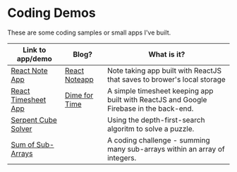 # Coding Demos

These are some coding samples or small apps I've built.

| Link to app/demo | Blog? | What is it? |
| ---- | ---- | ---- |
| [React Note App](/demo-builds/react-noteapp) |  [React Noteapp](/blog/react-noteapp) |Note taking app built with ReactJS that saves to brower's local storage|
| [React Timesheet App](https://timesheet.vivekr.app) | [Dime for Time](/blog/dime-for-time) |A simple timesheet keeping app built with ReactJS and Google Firebase in the back-end.|
| [Serpent Cube Solver](https://www.vivekr.app/demo/serpent-cube-solver.html) |   | Using the depth-first-search algoritm to solve a puzzle. |
| [Sum of Sub-Arrays](https://www.vivekr.app/demo/subarray-sum.html) |   | A coding challenge - summing many sub-arrays within an array of integers. |